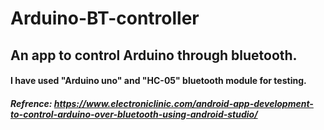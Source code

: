 # Arduino-BT-controller
## An app to control Arduino through bluetooth.
#### I have used "Arduino uno" and "HC-05" bluetooth module for testing.
##### Refrence: https://www.electroniclinic.com/android-app-development-to-control-arduino-over-bluetooth-using-android-studio/


